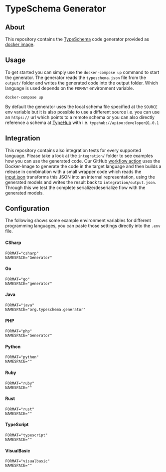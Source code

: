 # TypeSchema Generator

## About

This repository contains the [TypeSchema](https://typeschema.org/) code generator provided as [docker image](https://hub.docker.com/repository/docker/apiootech/typeschema-generator).

## Usage

To get started you can simply use the `docker-compose up` command to start the generator. The generator reads the
`typeschema.json` file from the `output/` folder and writes the generated code into the output folder. Which language
is used depends on the `FORMAT` environment variable.

```
docker-compose up
```

By default the generator uses the local schema file specified at the `SOURCE` env variable but it is also possible
to use a different source i.e. you can use an `https://` url which points to a remote schema or you can also directly
reference a schema at [TypeHub](https://typehub.cloud/) with i.e. `typehub://apioo:developer@1.0.1`

## Integration

This repository contains also integration tests for every supported language. Please take a look at the `integration/`
folder to see examples how you can use the generated code. Our GitHub [workflow action](.github/workflows/integration.yml)
uses the Docker-Image to generate the code in the target language and then builds a release in combination with a small
wrapper code which reads the [input.json](integration/input.json) transforms this JSON into an internal representation,
using the generated models and writes the result back to `integration/output.json`. Through this we test the complete
serialize/deserialize flow with the generated models.

## Configuration

The following shows some example environment variables for different programming languages, you can paste those settings
directly into the `.env` file.

#### CSharp

```
FORMAT="csharp"
NAMESPACE="Generator"
```

#### Go

```
FORMAT="go"
NAMESPACE="generator"
```

#### Java

```
FORMAT="java"
NAMESPACE="org.typeschema.generator"
```

#### PHP

```
FORMAT="php"
NAMESPACE="Generator"
```

#### Python

```
FORMAT="python"
NAMESPACE=""
```

#### Ruby

```
FORMAT="ruby"
NAMESPACE=""
```

#### Rust

```
FORMAT="rust"
NAMESPACE=""
```

#### TypeScript

```
FORMAT="typescript"
NAMESPACE=""
```

#### VisualBasic

```
FORMAT="visualbasic"
NAMESPACE=""
```



